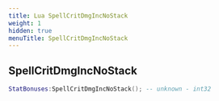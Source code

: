 ```yaml
---
title: Lua SpellCritDmgIncNoStack
weight: 1
hidden: true
menuTitle: SpellCritDmgIncNoStack
---
```

## SpellCritDmgIncNoStack
```lua
StatBonuses:SpellCritDmgIncNoStack(); -- unknown - int32
```